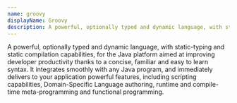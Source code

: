 ```yaml
---
name: groovy
displayName: Groovy
description: A powerful, optionally typed and dynamic language, with static-typing and static compilation capabilities, for the Java platform aimed at improving developer productivity thanks to a concise, familiar and easy to learn syntax.
---
```


A powerful, optionally typed and dynamic language, with static-typing and static compilation capabilities, for the Java platform aimed at improving developer productivity thanks to a concise, familiar and easy to learn syntax. It integrates smoothly with any Java program, and immediately delivers to your application powerful features, including scripting capabilities, Domain-Specific Language authoring, runtime and compile-time meta-programming and functional programming.